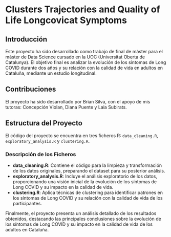 # Clusters Trajectories and Quality of Life Longcovicat Symptoms

## Introducción
Este proyecto ha sido desarrollado como trabajo de final de máster para el máster de Data Science cursado en la UOC (Universitat Oberta de Catalunya). El objetivo final es analizar la evolución de los síntomas de Long COVID durante dos años y su relación con la calidad de vida en adultos en Cataluña, mediante un estudio longitudinal.

## Contribuciones
El proyecto ha sido desarrollado por Brian Silva, con el apoyo de mis tutoras: Concepción Violan, Diana Puente y Laia Subirats.

## Estructura del Proyecto
El código del proyecto se encuentra en tres ficheros R: `data_cleaning.R`, `exploratory_analysis.R` y `clustering.R`.

### Descripción de los Ficheros
- **data_cleaning.R**: Contiene el código para la limpieza y transformación de los datos originales, preparando el dataset para su posterior análisis.
- **exploratory_analysis.R**: Incluye el análisis exploratorio de los datos, proporcionando una visión inicial de la evolución de los síntomas de Long COVID y su impacto en la calidad de vida.
- **clustering.R**: Aplica técnicas de clustering para identificar patrones en los síntomas de Long COVID y su relación con la calidad de vida de los participantes.

Finalmente, el proyecto presenta un análisis detallado de los resultados obtenidos, destacando las principales conclusiones sobre la evolución de los síntomas de Long COVID y su impacto en la calidad de vida de los adultos en Cataluña.
